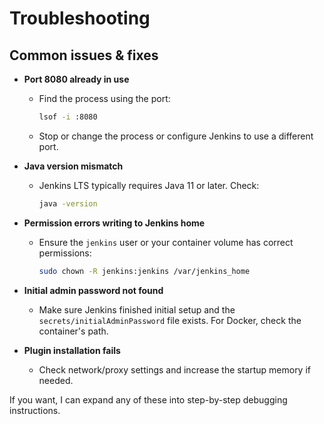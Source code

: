 # Troubleshooting

## Common issues & fixes

- **Port 8080 already in use**
  - Find the process using the port:
    ```bash
    lsof -i :8080
    ```
  - Stop or change the process or configure Jenkins to use a different port.

- **Java version mismatch**
  - Jenkins LTS typically requires Java 11 or later. Check:
    ```bash
    java -version
    ```

- **Permission errors writing to Jenkins home**
  - Ensure the `jenkins` user or your container volume has correct permissions:
    ```bash
    sudo chown -R jenkins:jenkins /var/jenkins_home
    ```

- **Initial admin password not found**
  - Make sure Jenkins finished initial setup and the `secrets/initialAdminPassword` file exists. For Docker, check the container's path.

- **Plugin installation fails**
  - Check network/proxy settings and increase the startup memory if needed.

If you want, I can expand any of these into step-by-step debugging instructions.
